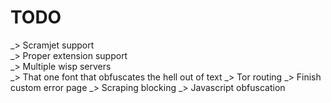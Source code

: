 # TODO 
_> Scramjet support    
_> Proper extension support  
_> Multiple wisp servers    
_> That one font that obfuscates the hell out of text 
_> Tor routing 
_> Finish custom error page
_> Scraping blocking
_> Javascript obfuscation